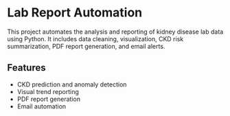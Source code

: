 # Lab Report Automation
This project automates the analysis and reporting of kidney disease lab data using Python. It includes data cleaning, visualization, CKD risk summarization, PDF report generation, and email alerts.

## Features
- CKD prediction and anomaly detection
- Visual trend reporting
- PDF report generation
- Email automation